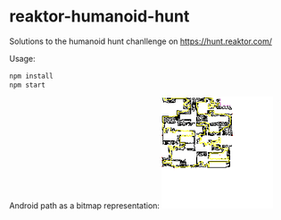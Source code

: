 # reaktor-humanoid-hunt
Solutions to the humanoid hunt chanllenge on https://hunt.reaktor.com/

Usage:
```
npm install
npm start
```
Android path as a bitmap representation:
![bmp representation of the android path](OUT.bmp)
